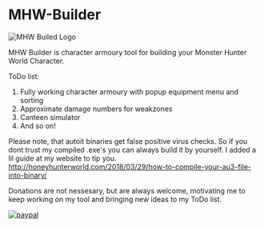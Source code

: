 # MHW-Builder
![MHW Builed Logo](http://honeyhunterworld.com/wp-content/uploads/2018/03/%D0%91%D0%B5%D0%B7%D1%8B%D0%BC%D1%8F%D0%BD%D0%BD%D1%8B%D0%B9-2.png)

MHW Builder is character armoury tool for building your Monster Hunter World Character.

ToDo list:

1. Fully working character armoury with popup equipment menu and sorting
2. Approximate damage numbers for weakzones
3. Canteen simulator
4. And so on!

Please note, that autoit binaries get false positive virus checks. So if you dont trust my compiled .exe's you can always build it by yourself. I added a lil guide at my website to tip you. http://honeyhunterworld.com/2018/03/29/how-to-compile-your-au3-file-into-binary/

Donations are not nessesary, but are always welcome, motivating me to keep working on my tool and bringing new ideas to my ToDo list.

[![paypal](https://www.paypalobjects.com/en_US/i/btn/btn_donateCC_LG.gif)](https://www.paypal.com/cgi-bin/webscr?cmd=_donations&business=honeydodogama%40gmail%2ecom&lc=RU&item_name=HoneyDodogama&currency_code=USD&bn=PP%2dDonationsBF%3abtn_donateCC_LG%2egif%3aNonHosted)
